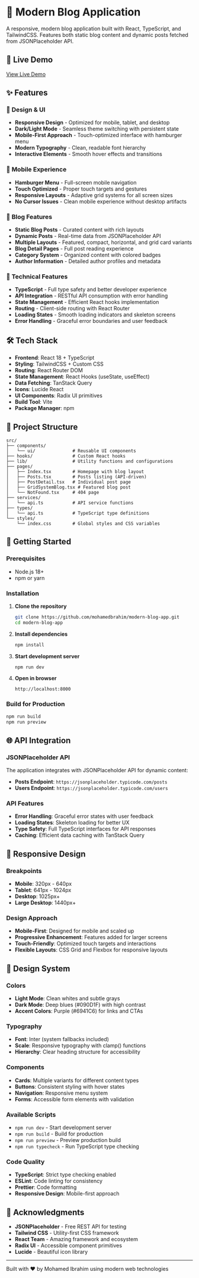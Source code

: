 # 📝 Modern Blog Application

A responsive, modern blog application built with React, TypeScript, and TailwindCSS. Features both static blog content and dynamic posts fetched from JSONPlaceholder API.

## 🚀 Live Demo

[View Live Demo](https://buguard-frontend-internship-assessm.vercel.app/)

## ✨ Features

### 🎨 **Design & UI**

- **Responsive Design** - Optimized for mobile, tablet, and desktop
- **Dark/Light Mode** - Seamless theme switching with persistent state
- **Mobile-First Approach** - Touch-optimized interface with hamburger menu
- **Modern Typography** - Clean, readable font hierarchy
- **Interactive Elements** - Smooth hover effects and transitions

### 📱 **Mobile Experience**

- **Hamburger Menu** - Full-screen mobile navigation
- **Touch Optimized** - Proper touch targets and gestures
- **Responsive Layouts** - Adaptive grid systems for all screen sizes
- **No Cursor Issues** - Clean mobile experience without desktop artifacts

### 📰 **Blog Features**

- **Static Blog Posts** - Curated content with rich layouts
- **Dynamic Posts** - Real-time data from JSONPlaceholder API
- **Multiple Layouts** - Featured, compact, horizontal, and grid card variants
- **Blog Detail Pages** - Full post reading experience
- **Category System** - Organized content with colored badges
- **Author Information** - Detailed author profiles and metadata

### 🔧 **Technical Features**

- **TypeScript** - Full type safety and better developer experience
- **API Integration** - RESTful API consumption with error handling
- **State Management** - Efficient React hooks implementation
- **Routing** - Client-side routing with React Router
- **Loading States** - Smooth loading indicators and skeleton screens
- **Error Handling** - Graceful error boundaries and user feedback

## 🛠️ Tech Stack

- **Frontend**: React 18 + TypeScript
- **Styling**: TailwindCSS + Custom CSS
- **Routing**: React Router DOM
- **State Management**: React Hooks (useState, useEffect)
- **Data Fetching**: TanStack Query
- **Icons**: Lucide React
- **UI Components**: Radix UI primitives
- **Build Tool**: Vite
- **Package Manager**: npm

## 📁 Project Structure

```
src/
├── components/
│   └── ui/              # Reusable UI components
├── hooks/               # Custom React hooks
├── lib/                 # Utility functions and configurations
├── pages/
│   ├── Index.tsx        # Homepage with blog layout
│   ├── Posts.tsx        # Posts listing (API-driven)
│   ├── PostDetail.tsx   # Individual post page
│   ├── GridSystemBlog.tsx # Featured blog post
│   └── NotFound.tsx     # 404 page
├── services/
│   └── api.ts           # API service functions
├── types/
│   └── api.ts           # TypeScript type definitions
└── styles/
    └── index.css        # Global styles and CSS variables
```

## 🚀 Getting Started

### Prerequisites

- Node.js 18+
- npm or yarn

### Installation

1. **Clone the repository**

   ```bash
   git clone https://github.com/mohamedbrahim/modern-blog-app.git
   cd modern-blog-app
   ```

2. **Install dependencies**

   ```bash
   npm install
   ```

3. **Start development server**

   ```bash
   npm run dev
   ```

4. **Open in browser**
   ```
   http://localhost:8000
   ```

### Build for Production

```bash
npm run build
npm run preview
```

## 🌐 API Integration

### JSONPlaceholder API

The application integrates with JSONPlaceholder API for dynamic content:

- **Posts Endpoint**: `https://jsonplaceholder.typicode.com/posts`
- **Users Endpoint**: `https://jsonplaceholder.typicode.com/users`

### API Features

- **Error Handling**: Graceful error states with user feedback
- **Loading States**: Skeleton loading for better UX
- **Type Safety**: Full TypeScript interfaces for API responses
- **Caching**: Efficient data caching with TanStack Query

## 📱 Responsive Design

### Breakpoints

- **Mobile**: 320px - 640px
- **Tablet**: 641px - 1024px
- **Desktop**: 1025px+
- **Large Desktop**: 1440px+

### Design Approach

- **Mobile-First**: Designed for mobile and scaled up
- **Progressive Enhancement**: Features added for larger screens
- **Touch-Friendly**: Optimized touch targets and interactions
- **Flexible Layouts**: CSS Grid and Flexbox for responsive layouts

## 🎨 Design System

### Colors

- **Light Mode**: Clean whites and subtle grays
- **Dark Mode**: Deep blues (#090D1F) with high contrast
- **Accent Colors**: Purple (#6941C6) for links and CTAs

### Typography

- **Font**: Inter (system fallbacks included)
- **Scale**: Responsive typography with clamp() functions
- **Hierarchy**: Clear heading structure for accessibility

### Components

- **Cards**: Multiple variants for different content types
- **Buttons**: Consistent styling with hover states
- **Navigation**: Responsive menu system
- **Forms**: Accessible form elements with validation


### Available Scripts

- `npm run dev` - Start development server
- `npm run build` - Build for production
- `npm run preview` - Preview production build
- `npm run typecheck` - Run TypeScript type checking

### Code Quality

- **TypeScript**: Strict type checking enabled
- **ESLint**: Code linting for consistency
- **Prettier**: Code formatting
- **Responsive Design**: Mobile-first approach

## 🙏 Acknowledgments

- **JSONPlaceholder** - Free REST API for testing
- **Tailwind CSS** - Utility-first CSS framework
- **React Team** - Amazing framework and ecosystem
- **Radix UI** - Accessible component primitives
- **Lucide** - Beautiful icon library

---

Built with ❤️ by Mohamed Ibrahim using modern web technologies
